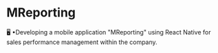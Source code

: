 # MReporting
🖥️ •Developing a mobile application "MReporting" using React Native for sales performance management within the company. 
